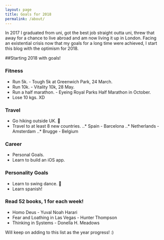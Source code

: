 ```yaml
---
layout: page
title: Goals for 2018
permalink: /about/
---
```


In 2017 I graduated from uni, got the best job straight outta uni, threw that away for a chance to live abroad and am now living it up in London.
Facing an existential crisis now that my goals for a long time were achieved, I start this blog with the optimism for 2018.

##Starting 2018 with goals!

### Fitness
* Run 5k. - Tough 5k at Greenwich Park, 24 March.
* Run 10k. - Vitality 10k, 28 May.
* Run a half marathon. - Eyeing Royal Parks Half Marathon in October.
* Lose 10 kgs. XD

### Travel
* Go hiking outside UK. :sunrise_over_mountains:
* Travel to at least 8 new countries.
..* Spain - Barcelona
..* Netherlands - Amsterdam 
..* Brugge - Belgium

### Career
* Personal Goals.
* Learn to build an iOS app.

### Personality Goals
* Learn to swing dance. :dancer: 
* Learn spanish!

### Read 52 books, 1 for each week!
* Homo Deus - Yuval Noah Harari
* Fear and Loathing in Las Vegas - Hunter Thompson
* Thinking in Systems - Donella H. Meadows

Will keep on adding to this list as the year progress! :)
